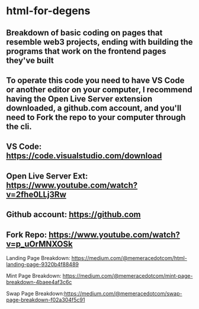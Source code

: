 # html-for-degens
## Breakdown of basic coding on pages that resemble web3 projects, ending with building the programs that work on the frontend pages they've built

## To operate this code you need to have VS Code or another editor on your computer, I recommend having the Open Live Server extension downloaded, a github.com account, and you'll need to Fork the repo to your computer through the cli.

## VS Code: https://code.visualstudio.com/download
## Open Live Server Ext: https://www.youtube.com/watch?v=2fhe0LLj3Rw
## Github account: https://github.com
## Fork Repo: https://www.youtube.com/watch?v=p_uOrMNXOSk


Landing Page Breakdown: https://medium.com/@memeracedotcom/html-landing-page-9320b4f88489


Mint Page Breakdown: https://medium.com/@memeracedotcom/mint-page-breakdown-4baee4af3c6c


Swap Page Breakdown:https://medium.com/@memeracedotcom/swap-page-breakdown-f02a304f5c91



